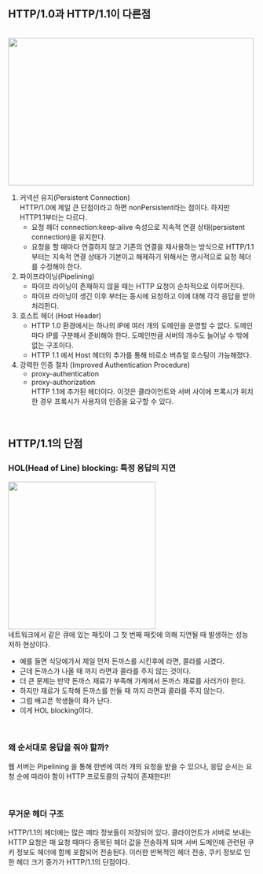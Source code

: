 ## HTTP/1.0과 HTTP/1.1이 다른점
<br>

<img src="https://user-images.githubusercontent.com/49395754/221134435-086eaeb1-31cb-46d7-b127-f26740ef186d.png" width="500" height="300">


1. 커넥션 유지(Persistent Connection) <br>
HTTP/1.0에 제일 큰 단점이라고 하면 nonPersistent라는 점이다. 하지만 HTTP1.1부터는 다르다. 
   *  요청 헤더 connection:keep-alive 속성으로 지속적 연결 상태(persistent connection)을 유지한다.
   * 요청을 할 때마다 연결하지 않고 기존의 연결을 재사용하는 방식으로 HTTP/1.1부터는 지속적 연결 상태가 기본이고 해제하기 위해서는 명시적으로 요청 헤더를 수정해야 한다.
2. 파이프라이닝(Pipelining)
   * 파이프 라이닝이 존재하지 않을 때는 HTTP 요청이 순차적으로 이루어진다.
   * 파이프 라이닝이 생긴 이후 부터는 동시에 요청하고 이에 대해 각각 응답을 받아 처리한다.
3. 호스트 헤더 (Host Header)
   * HTTP 1.0 환경에서는 하나의 IP에 여러 개의 도메인을 운영할 수 없다. 도메인 마다 IP를 구분해서 준비해야 한다. 도메인만큼 서버의 개수도 늘어날 수 밖에 없는 구조이다. 
   * HTTP 1.1 에서 Host 헤더의 추가를 통해 비로소 버츄얼 호스팅이 가능해졌다. 
4. 강력한 인증 절차 (Improved Authentication Procedure)
   * proxy-authentication
   * proxy-authorization <br>
   HTTP 1.1에 추가된 헤더이다. 이것은 클라이언트와 서버 사이에 프록시가 위치한 경우 프록시가 사용자의 인증을 요구할 수 있다.


<br>

## HTTP/1.1의 단점 
  
  ### HOL(Head of Line) blocking: 특정 응답의 지연
  <img src="https://user-images.githubusercontent.com/49395754/221137414-d536b232-3bf5-4dce-8dbf-b7f0fa66ade4.png" width="300" height="300">
  <br>
  네트워크에서 같은 큐에 있는 패킷이 그 첫 번째 패킷에 의해 지연될 때 발생하는 성능 저하 현상이다. 

  <br>

  * 예를 들면 식당에가서 제일 먼저 돈까스를 시킨후에 라면, 콜라를 시켰다.
  * 근데 돈까스가 나올 때 까지 라면과 콜라를 주지 않는 것이다.  
  * 더 큰 문제는 만약 돈까스 재료가 부족해 가계에서 돈까스 재료를 사러가야 한다.
  * 하지만 재료가 도착해 돈까스를 만들 때 까지 라면과 콜라를 주지 않는다.
  * 그럼 배고픈 학생들이 화가 난다.
  * 이게 HOL blocking이다.

  <br>

  ### 왜 순서대로 응답을 줘야 할까?
   웹 서버는 Pipelining 을 통해 한번에 여러 개의 요청을 받을 수 있으나, 응답 순서는 요청 순에 따라야 함이 HTTP 프로토콜의 규칙이 존재한다!!

  <br>

  ### 무거운 헤더 구조
  HTTP/1.1의 헤더에는 많은 메타 정보들이 저장되어 있다. 클라이언트가 서버로 보내는 HTTP 요청은 매 요청 때마다 중복된 헤더 값을 전송하게 되며 서버 도메인에 관련된 쿠키 정보도 헤더에 함께 포함되어 전송된다. 이러한 반복적인 헤더 전송, 쿠키 정보로 인한 헤더 크기 증가가 HTTP/1.1의 단점이다.